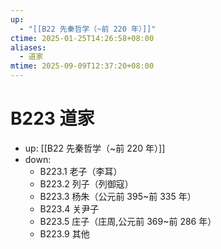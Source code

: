 ```yaml
---
up:
  - "[[B22 先秦哲学（~前 220 年）]]"
ctime: 2025-01-25T14:26:58+08:00
aliases:
  - 道家
mtime: 2025-09-09T12:37:20+08:00
---
```


# B223 道家

- up: [[B22 先秦哲学（~前 220 年）]]
- down:	
	- B223.1 老子（李耳）
	- B223.2 列子（列御寇）
	- B223.3 杨朱（公元前 395~前 335 年）
	- B223.4 关尹子
	- B223.5 庄子（庄周,公元前 369~前 286 年）
	- B223.9 其他
	
